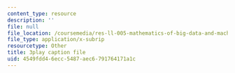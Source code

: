 ```yaml
---
content_type: resource
description: ''
file: null
file_location: /coursemedia/res-ll-005-mathematics-of-big-data-and-machine-learning-january-iap-2020/4549fdd46ecc5487aec6791764171a1c_0cmj5TfFCLY.vtt
file_type: application/x-subrip
resourcetype: Other
title: 3play caption file
uid: 4549fdd4-6ecc-5487-aec6-791764171a1c
---
```

